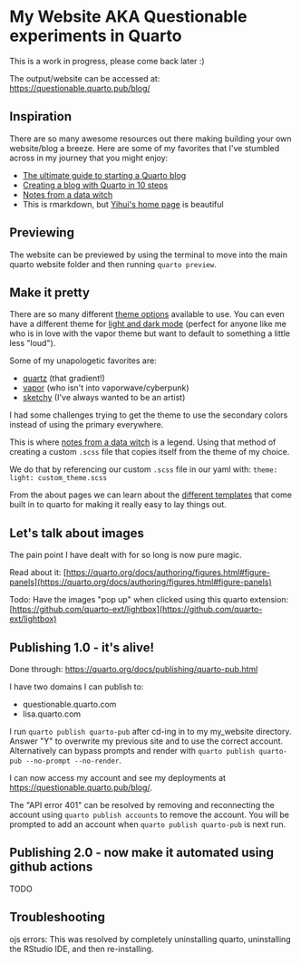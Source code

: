 # My Website AKA Questionable experiments in Quarto

This is a work in progress, please come back later :) 

The output/website can be accessed at: https://questionable.quarto.pub/blog/

## Inspiration 

There are so many awesome resources out there making building your own website/blog a breeze. Here are some of my favorites that I've stumbled across in my journey that you might enjoy: 

 - [The ultimate guide to starting a Quarto blog](https://albert-rapp.de/posts/13_quarto_blog_writing_guide/13_quarto_blog_writing_guide.html)
 - [Creating a blog with Quarto in 10 steps](https://beamilz.com/posts/2022-06-05-creating-a-blog-with-quarto/en/)
 - [Notes from a data witch](https://blog.djnavarro.net/posts/2022-04-20_porting-to-quarto/)
 - This is rmarkdown, but [Yihui's home page](https://yihui.org/todo/) is beautiful


## Previewing 

The website can be previewed by using the terminal to move into the main quarto website folder and then running `quarto preview`. 

## Make it pretty 

There are so many different [theme options](https://quarto.org/docs/output-formats/html-themes.html#overview) available to use. You can even have a different theme for [light and dark mode](https://quarto.org/docs/output-formats/html-themes.html#dark-mode) (perfect for anyone like me who is in love with the vapor theme but want to default to something a little less "loud"). 

Some of my unapologetic favorites are: 
 - [quartz](https://bootswatch.com/quartz/) (that gradient!)
 - [vapor](https://bootswatch.com/vapor/) (who isn't into vaporwave/cyberpunk)
 - [sketchy](https://bootswatch.com/sketchy/) (I've always wanted to be an artist)

I had some challenges trying to get the theme to use the secondary colors instead of using the primary everywhere. 

This is where [notes from a data witch](https://blog.djnavarro.net/posts/2022-04-20_porting-to-quarto/#styling-the-new-blog) is a legend. Using that method of creating a custom `.scss` file that copies itself from the theme of my choice. 

We do that by referencing our custom `.scss` file in our yaml with: 
    `theme: `
    `  light: custom_theme.scss`

From the about pages we can learn about the [different templates](https://quarto.org/docs/websites/website-about.html) that come built in to quarto for making it really easy to lay things out. 

## Let's talk about images 

The pain point I have dealt with for so long is now pure magic. 

Read about it: [https://quarto.org/docs/authoring/figures.html#figure-panels](https://quarto.org/docs/authoring/figures.html#figure-panels)

Todo: Have the images "pop up" when clicked using this quarto extension: [https://github.com/quarto-ext/lightbox](https://github.com/quarto-ext/lightbox)

## Publishing 1.0 - it's alive!

Done through: https://quarto.org/docs/publishing/quarto-pub.html 

I have two domains I can publish to: 

 - questionable.quarto.com
 - lisa.quarto.com
 
I run `quarto publish quarto-pub` after cd-ing in to my my_website directory. Answer "Y" to overwrite my previous site and to use the correct account. Alternatively can bypass prompts and render with `quarto publish quarto-pub --no-prompt --no-render`. 

I can now access my account and see my deployments at https://questionable.quarto.pub/blog/. 

The "API error 401" can be resolved by removing and reconnecting the account using `quarto publish accounts` to remove the account. You will be prompted to add an account when `quarto publish quarto-pub` is next run. 

## Publishing 2.0 - now make it automated using github actions

TODO
 
## Troubleshooting

ojs errors: This was resolved by completely uninstalling quarto, uninstalling the RStudio IDE, and then re-installing. 
 
 

